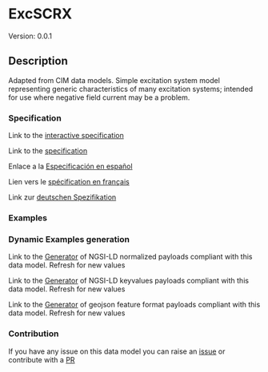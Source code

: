 # ExcSCRX
Version: 0.0.1

## Description 

Adapted from CIM data models. Simple excitation system model representing generic characteristics of many excitation systems; intended for use where negative field current may be a problem.
### Specification

Link to the [interactive specification](https://swagger.lab.fiware.org/?url=https://raw.githubusercontent.com/smart-data-models/dataModel.EnergyCIM/master/ExcSCRX/swagger.yaml)

Link to the [specification](https://github.com/smart-data-models/dataModel.EnergyCIM/blob/master/ExcSCRX/doc/spec.md)

Enlace a la [Especificación en español](https://github.com/smart-data-models/dataModel.EnergyCIM/blob/master/ExcSCRX/doc/spec_ES.md)

Lien vers le [spécification en français](https://github.com/smart-data-models/dataModel.EnergyCIM/blob/master/ExcSCRX/doc/spec_FR.md)

Link zur [deutschen Spezifikation](https://github.com/smart-data-models/dataModel.EnergyCIM/blob/master/ExcSCRX/doc/spec_DE.md)
### Examples
### Dynamic Examples generation

Link to the [Generator](https://smartdatamodels.org/extra/ngsi-ld_generator.php?schemaUrl=https://raw.githubusercontent.com/smart-data-models/dataModel.EnergyCIM/master/ExcSCRX/schema.json&email=info@smartdatamodels.org) of NGSI-LD normalized payloads compliant with this data model. Refresh for new values

Link to the [Generator](https://smartdatamodels.org/extra/ngsi-ld_generator_keyvalues.php?schemaUrl=https://raw.githubusercontent.com/smart-data-models/dataModel.EnergyCIM/master/ExcSCRX/schema.json&email=info@smartdatamodels.org) of NGSI-LD keyvalues payloads compliant with this data model. Refresh for new values

Link to the [Generator](https://smartdatamodels.org/extra/geojson_features_generator_v1.0.php?schemaUrl=https://raw.githubusercontent.com/smart-data-models/dataModel.EnergyCIM/master/ExcSCRX/schema.json&email=info@smartdatamodels.org) of geojson feature format payloads compliant with this data model. Refresh for new values
### Contribution

 If you have any issue on this data model you can raise an [issue](https://github.com/smart-data-models/dataModel.EnergyCIM/issues)  or contribute with a [PR](https://github.com/smart-data-models/dataModel.EnergyCIM/pulls)